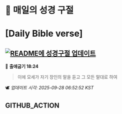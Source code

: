 # 🙏 매일의 성경 구절
# [Daily Bible verse]
## [![README에 성경구절 업데이트](https://github.com/DONGSUKA/first_test/actions/workflows/update-readme-bible.yml/badge.svg)](https://github.com/DONGSUKA/first_test/actions/workflows/update-readme-bible.yml)
<!-- START_BIBLE_VERSE -->
📖 **출애굽기 18:24**
> 이에 모세가 자기 장인의 말을 듣고 그 모든 말대로 하여

🕊️ _업데이트 시각: 2025-09-28 06:52:52 KST_
  <!-- END_BIBLE_VERSE -->
## GITHUB_ACTION
